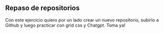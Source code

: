 ## Repaso de repositorios

Con este ejercicio quiero por un lado crear un nuevo repositorio, subirlo a Github y luego practicar con grid css y Chatgpt. Toma ya!